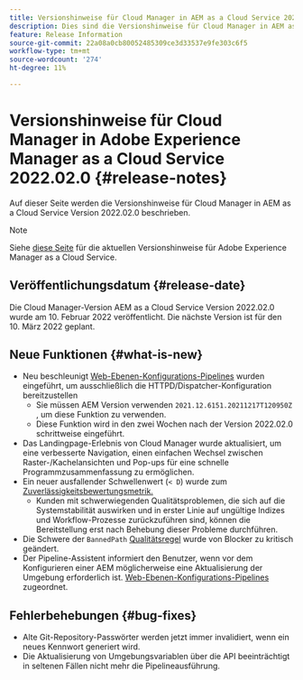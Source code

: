 ```yaml
---
title: Versionshinweise für Cloud Manager in AEM as a Cloud Service 2022.02.0
description: Dies sind die Versionshinweise für Cloud Manager in AEM as a Cloud Service Version 2022.02.0.
feature: Release Information
source-git-commit: 22a08a0cb80052485309ce3d33537e9fe303c6f5
workflow-type: tm+mt
source-wordcount: '274'
ht-degree: 11%

---
```



# Versionshinweise für Cloud Manager in Adobe Experience Manager as a Cloud Service 2022.02.0 {#release-notes}

Auf dieser Seite werden die Versionshinweise für Cloud Manager in AEM as a Cloud Service Version 2022.02.0 beschrieben.

>[!NOTE]
>
>Siehe [diese Seite](/help/release-notes/release-notes-cloud/release-notes-current.md) für die aktuellen Versionshinweise für Adobe Experience Manager as a Cloud Service.

## Veröffentlichungsdatum {#release-date}

Die Cloud Manager-Version AEM as a Cloud Service Version 2022.02.0 wurde am 10. Februar 2022 veröffentlicht. Die nächste Version ist für den 10. März 2022 geplant.

## Neue Funktionen {#what-is-new}

* Neu beschleunigt [Web-Ebenen-Konfigurations-Pipelines](/help/implementing/cloud-manager/configuring-pipelines/introduction-ci-cd-pipelines.md#web-tier-config-pipelines) wurden eingeführt, um ausschließlich die HTTPD/Dispatcher-Konfiguration bereitzustellen
   * Sie müssen AEM Version verwenden `2021.12.6151.20211217T120950Z` , um diese Funktion zu verwenden.
   * Diese Funktion wird in den zwei Wochen nach der Version 2022.02.0 schrittweise eingeführt.
* Das Landingpage-Erlebnis von Cloud Manager wurde aktualisiert, um eine verbesserte Navigation, einen einfachen Wechsel zwischen Raster-/Kachelansichten und Pop-ups für eine schnelle Programmzusammenfassung zu ermöglichen.
* Ein neuer ausfallender Schwellenwert (`< D`) wurde zum [Zuverlässigkeitsbewertungsmetrik.](/help/implementing/cloud-manager/code-quality-testing.md#understanding-code-quality-rules)
   * Kunden mit schwerwiegenden Qualitätsproblemen, die sich auf die Systemstabilität auswirken und in erster Linie auf ungültige Indizes und Workflow-Prozesse zurückzuführen sind, können die Bereitstellung erst nach Behebung dieser Probleme durchführen.
* Die Schwere der `BannedPath` [Qualitätsregel](/help/implementing/cloud-manager/code-quality-testing.md#understanding-code-quality-rules) wurde von Blocker zu kritisch geändert.
* Der Pipeline-Assistent informiert den Benutzer, wenn vor dem Konfigurieren einer AEM möglicherweise eine Aktualisierung der Umgebung erforderlich ist. [Web-Ebenen-Konfigurations-Pipelines](/help/implementing/cloud-manager/configuring-pipelines/introduction-ci-cd-pipelines.md#web-tier-config-pipelines) zugeordnet.

## Fehlerbehebungen {#bug-fixes}

* Alte Git-Repository-Passwörter werden jetzt immer invalidiert, wenn ein neues Kennwort generiert wird.
* Die Aktualisierung von Umgebungsvariablen über die API beeinträchtigt in seltenen Fällen nicht mehr die Pipelineausführung.

